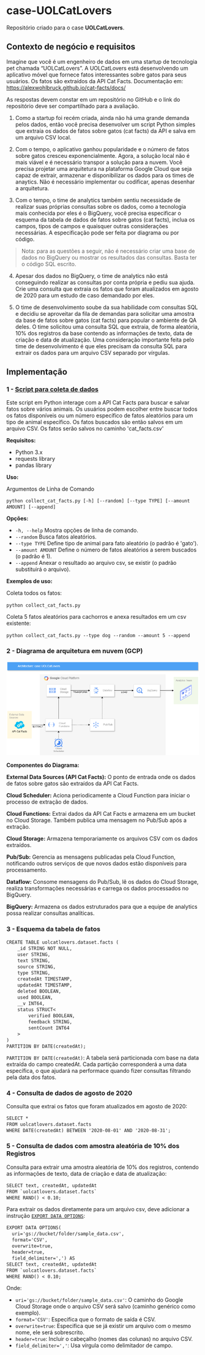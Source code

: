 # case-UOLCatLovers

Repositório criado para o case **UOLCatLovers**.


## Contexto de negócio e requisitos

Imagine que você é um engenheiro de dados em uma startup de tecnologia pet chamada “UOLCatLovers”. A UOLCatLovers está desenvolvendo um aplicativo móvel que fornece fatos interessantes sobre gatos para seus usuários. Os fatos são extraídos da API Cat Facts.
Documentação em: https://alexwohlbruck.github.io/cat-facts/docs/

As respostas devem constar em um repositório no GitHub e o link do repositório deve ser compartilhado para a avaliação.
 
1. Como a startup foi recém criada, ainda não há uma grande demanda pelos dados, então você precisa desenvolver um script Python simples que extraía os dados de fatos sobre gatos (cat facts) da API e salva em um arquivo CSV local.
 
2. Com o tempo, o aplicativo ganhou popularidade e o número de fatos sobre gatos cresceu exponencialmente. Agora, a solução local não é mais viável e é necessário transpor a solução para a nuvem. Você precisa projetar uma arquitetura na plataforma Google Cloud que seja capaz de extrair, armazenar e disponibilizar os dados para os times de anaytics. Não é necessário implementar ou codificar, apenas desenhar a arquitetura.
 
3. Com o tempo, o time de analytics também sentiu necessidade de realizar suas próprias consultas sobre os dados, como a tecnologia mais conhecida por eles é o BigQuery, você precisa especificar o esquema da tabela de dados de fatos sobre gatos (cat facts), inclua os campos, tipos de campos e quaisquer outras considerações necessárias. A especificação pode ser feita por diagrama ou por código.
 
> Nota: para as questões a seguir, não é necessário criar uma base de dados no BigQuery ou mostrar os resultados das consultas. Basta ter o código SQL escrito.
 
4. Apesar dos dados no BigQuery, o time de analytics não está conseguindo realizar as consultas por conta própria e pediu sua ajuda. Crie uma consulta que extraia os fatos que foram atualizados em agosto de 2020 para um estudo de caso demandado por eles.
 
5. O time de desenvolvimento soube da sua habilidade com consultas SQL e decidiu se aproveitar da fila de demandas para solicitar uma amostra da base de fatos sobre gatos (cat facts) para popular o ambiente de QA deles. O time solicitou uma consulta SQL que extraia, de forma aleatória, 10% dos registros da base contendo as informações de texto, data de criação e data de atualização. Uma consideração importante feita pelo time de desenvolvimento é que eles precisam da consulta SQL para extrair os dados para um arquivo CSV separado por vírgulas.

## Implementação

### 1 - [Script para coleta de dados](crawler/collect_cat_facts.py)

Este script em Python interage com a API Cat Facts para buscar e salvar fatos sobre vários animais. Os usuários podem escolher entre buscar todos os fatos disponíveis ou um número específico de fatos aleatórios para um tipo de animal específico. Os fatos buscados são então salvos em um arquivo CSV.
Os fatos serão salvos no caminho 'cat_facts.csv'

**Requisitos:**

- Python 3.x
- requests library
- pandas library

**Uso:**

Argumentos de Linha de Comando

```
python collect_cat_facts.py [-h] [--random] [--type TYPE] [--amount AMOUNT] [--append]
```

**Opções:**

- `-h, --help`       Mostra opções de linha de comando.
- `--random`         Busca fatos aleatórios.
- `--type TYPE`      Define tipo de animal para fato aleatório (o padrão é 'gato').
- `--amount AMOUNT`  Define o número de fatos aleatórios a serem buscados (o padrão é 1).
- `--append`         Anexar o resultado ao arquivo csv, se existir (o padrão substituirá o arquivo).

**Exemplos de uso:**

Coleta todos os fatos:

`python collect_cat_facts.py`

Coleta 5 fatos aleatórios para cachorros e anexa resultados em um csv existente:

`python collect_cat_facts.py --type dog --random --amount 5 --append`

### 2 - Diagrama de arquitetura em nuvem (GCP)

![Architecture_UOLCatLovers.png](Architecture_UOLCatLovers.png)

**Componentes do Diagrama:**

**External Data Sources (API Cat Facts):**
O ponto de entrada onde os dados de fatos sobre gatos são extraídos da API Cat Facts.

**Cloud Scheduler:**
Aciona periodicamente a Cloud Function para iniciar o processo de extração de dados.

**Cloud Functions:**
Extrai dados da API Cat Facts e armazena em um bucket no Cloud Storage. Também publica uma mensagem no Pub/Sub após a extração.

**Cloud Storage:**
Armazena temporariamente os arquivos CSV com os dados extraídos.

**Pub/Sub:**
Gerencia as mensagens publicadas pela Cloud Function, notificando outros serviços de que novos dados estão disponíveis para processamento.

**Dataflow:**
Consome mensagens do Pub/Sub, lê os dados do Cloud Storage, realiza transformações necessárias e carrega os dados processados no BigQuery.

**BigQuery:**
Armazena os dados estruturados para que a equipe de analytics possa realizar consultas analíticas.

### 3 - Esquema da tabela de fatos

```
CREATE TABLE uolcatlovers.dataset.facts (
    _id STRING NOT NULL,
    user STRING,
    text STRING,
    source STRING,
    type STRING,
    createdAt TIMESTAMP,
    updatedAt TIMESTAMP,
    deleted BOOLEAN,
    used BOOLEAN,
    __v INT64,
    status STRUCT<
        verified BOOLEAN,
        feedback STRING,
        sentCount INT64
    >
)
PARTITION BY DATE(createdAt);
```

`PARTITION BY DATE(createdAt)`: A tabela será particionada com base na data extraída do campo createdAt. Cada partição corresponderá a uma data específica, o que ajudará na performace quando fizer consultas filtrando pela data dos fatos.

### 4 - Consulta de dados de agosto de 2020

Consulta que extrai os fatos que foram atualizados em agosto de 2020:

```
SELECT *
FROM uolcatlovers.dataset.facts
WHERE DATE(createdAt) BETWEEN '2020-08-01' AND '2020-08-31';
```

### 5 - Consulta de dados com amostra aleatória de 10% dos Registros

Consulta para extrair uma amostra aleatória de 10% dos registros, contendo as informações de texto, data de criação e data de atualização:

```
SELECT text, createdAt, updatedAt
FROM `uolcatlovers.dataset.facts`
WHERE RAND() < 0.10;
```

Para extrair os dados diretamente para um arquivo csv, deve adicionar a instrução [`EXPORT DATA OPTIONS`](https://cloud.google.com/bigquery/docs/reference/standard-sql/other-statements#export_data_statement):

```
EXPORT DATA OPTIONS(
  uri='gs://bucket/folder/sample_data.csv',
  format='CSV',
  overwrite=true,
  header=true,
  field_delimiter=',') AS
SELECT text, createdAt, updatedAt
FROM `uolcatlovers.dataset.facts`
WHERE RAND() < 0.10;
```

Onde:

- `uri='gs://bucket/folder/sample_data.csv'`: O caminho do Google Cloud Storage onde o arquivo CSV será salvo (caminho genérico como exemplo).
- `format='CSV'`: Especifica que o formato de saída é CSV.
- `overwrite=true`: Especifica que se já existir um arquivo com o mesmo nome, ele será sobrescrito.
- `header=true`: Incluir o cabeçalho (nomes das colunas) no arquivo CSV.
- `field_delimiter=','`: Usa vírgula como delimitador de campo.